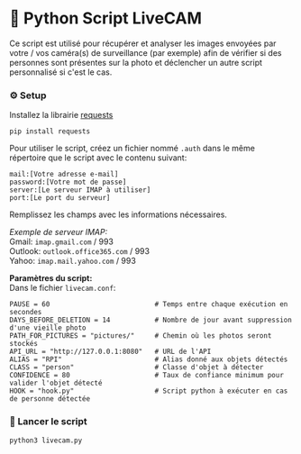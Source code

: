 # :snake: Python Script LiveCAM

Ce script est utilisé pour récupérer et analyser les images envoyées par votre / vos caméra(s) de surveillance (par exemple)
afin de vérifier si des personnes sont présentes sur la photo et déclencher un autre script personnalisé si c'est le cas.

### :gear: Setup
Installez la librairie [requests](https://requests.readthedocs.io/en/master/)
```
pip install requests
```

Pour utiliser le script, créez un fichier nommé `.auth` dans le même répertoire que le script avec le contenu suivant:
```
mail:[Votre adresse e-mail]
password:[Votre mot de passe]
server:[Le serveur IMAP à utiliser]
port:[Le port du serveur]
```
Remplissez les champs avec les informations nécessaires.

*Exemple de serveur IMAP:*<br>
Gmail: `imap.gmail.com` / 993<br>
Outlook: `outlook.office365.com` / 993<br>
Yahoo: `imap.mail.yahoo.com` / 993<br>

**Paramètres du script:**<br>
Dans le fichier `livecam.conf`:
```
PAUSE = 60                          # Temps entre chaque exécution en secondes
DAYS_BEFORE_DELETION = 14           # Nombre de jour avant suppression d'une vieille photo
PATH_FOR_PICTURES = "pictures/"     # Chemin où les photos seront stockés
API_URL = "http://127.0.0.1:8080"   # URL de l'API
ALIAS = "RPI"                       # Alias donné aux objets détectés
CLASS = "person"                    # Classe d'objet à détecter
CONFIDENCE = 80                     # Taux de confiance minimum pour valider l'objet détecté
HOOK = "hook.py"                    # Script python à exécuter en cas de personne détectée
```

### :rocket: Lancer le script
```
python3 livecam.py
```
